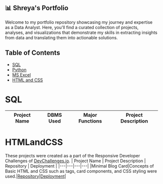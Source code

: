 ## 📊 Shreya's Portfolio
Welcome to my portfolio repository showcasing my journey and expertise as a Data Analyst. Here, you'll find a curated collection of projects, analyses, and visualizations that demonstrate my skills in extracting insights from data and translating them into actionable solutions.

## Table of Contents
- [SQL](#sql)
- [Python](#python)
- [MS Excel](#excel)
- [HTML and CSS](#htmlandcss)

# SQL
| Project Name | DBMS Used | Major Functions |  Project Description |
|---|---|---|---|

# HTMLandCSS
These projects were created as a part of the Responsive Developer Challenges of [DevChallenges.io](https://devchallenges.io/path/responsive-web-developer).
| Project Name | Project Description | Repository |  Deployment |
|---|---|---|---|
|Minimal Blog Card|Concepts of Basic HTML and CSS such as tags, card components, and CSS styling were used.|[Repository](https://github.com/shrek-28/minimal-blog-card)|[Deployment](https://shrek-28.github.io/minimal-blog-card/)|
